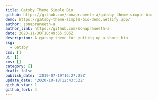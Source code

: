 ```yaml
---
title: Gatsby Theme Simple Bio
github: https://github.com/sonapraneeth-a/gatsby-theme-simple-bio
demo: https://gatsby-theme-simple-bio-demo.netlify.app/
author: sonapraneeth-a
author_link: https://github.com/sonapraneeth-a
date: 2023-11-30T10:49:55.505Z
description: A gatsby theme for putting up a short bio
ssg:
  - Gatsby
css: []
ui: []
cms: []
category: []
draft: false
publish_date: '2019-07-19T16:27:25Z'
update_date: '2020-10-18T12:43:53Z'
github_star: 1
github_fork: 4
---
```

